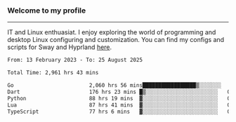 ### Welcome to my profile

---

IT and Linux enthuasiat. I enjoy exploring the world of programming and desktop Linux configuring and customization. You can find my configs and scripts for Sway and Hyprland [here](https://github.com/uroborosq/mess-of-linux-configurations).

<!-- <div display="block">
 	<img align="left" width="48%" alt="isocalendar" src=".github/metrics/isocalendar_metrics.svg" />
	<img align="center" width="48%" alt="contributions" src=".github/metrics/contributions_metrics.svg" />
	<img align="center" alt="languages" src=".github/metrics/languages_metrics.svg" />
</div> -->

<!-- ![](https://komarev.com/ghpvc/?username=uroborosq&color=success&style=flat-square) -->
<!-- [](https://img.shields.io/github/last-commit/uroborosq/uroborosq?label=Profile%20updated&style=flat-square) -->

<!--START_SECTION:waka-->

```txt
From: 13 February 2023 - To: 25 August 2025

Total Time: 2,961 hrs 43 mins

Go                        2,060 hrs 56 mins█████████████████▒░░░░░░░   68.99 %
Dart                      176 hrs 23 mins █▒░░░░░░░░░░░░░░░░░░░░░░░   05.91 %
Python                    88 hrs 19 mins  ▓░░░░░░░░░░░░░░░░░░░░░░░░   02.96 %
Lua                       87 hrs 41 mins  ▓░░░░░░░░░░░░░░░░░░░░░░░░   02.94 %
TypeScript                77 hrs 6 mins   ▓░░░░░░░░░░░░░░░░░░░░░░░░   02.58 %
```

<!--END_SECTION:waka-->
